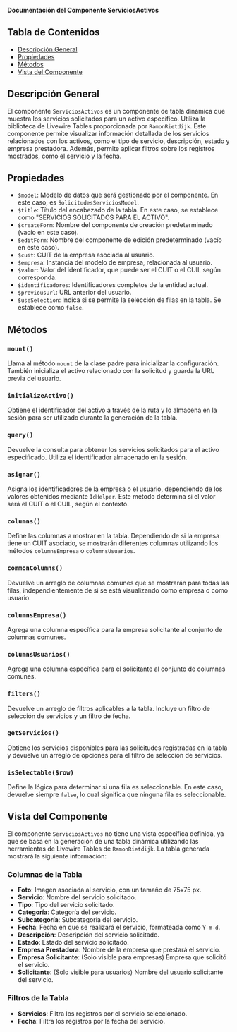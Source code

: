 **Documentación del Componente ServiciosActivos**

## Tabla de Contenidos
- [Descripción General](#descripción-general)
- [Propiedades](#propiedades)
- [Métodos](#métodos)
- [Vista del Componente](#vista-del-componente)

## Descripción General
El componente `ServiciosActivos` es un componente de tabla dinámica que muestra los servicios solicitados para un activo específico. Utiliza la biblioteca de Livewire Tables proporcionada por `RamonRietdijk`. Este componente permite visualizar información detallada de los servicios relacionados con los activos, como el tipo de servicio, descripción, estado y empresa prestadora. Además, permite aplicar filtros sobre los registros mostrados, como el servicio y la fecha.

## Propiedades
- `$model`: Modelo de datos que será gestionado por el componente. En este caso, es `SolicitudesServiciosModel`.
- `$title`: Título del encabezado de la tabla. En este caso, se establece como "SERVICIOS SOLICITADOS PARA EL ACTIVO".
- `$createForm`: Nombre del componente de creación predeterminado (vacío en este caso).
- `$editForm`: Nombre del componente de edición predeterminado (vacío en este caso).
- `$cuit`: CUIT de la empresa asociada al usuario.
- `$empresa`: Instancia del modelo de empresa, relacionada al usuario.
- `$valor`: Valor del identificador, que puede ser el CUIT o el CUIL según corresponda.
- `$identificadores`: Identificadores completos de la entidad actual.
- `$previousUrl`: URL anterior del usuario.
- `$useSelection`: Indica si se permite la selección de filas en la tabla. Se establece como `false`.

## Métodos

### `mount()`
Llama al método `mount` de la clase padre para inicializar la configuración. También inicializa el activo relacionado con la solicitud y guarda la URL previa del usuario.

### `initializeActivo()`
Obtiene el identificador del activo a través de la ruta y lo almacena en la sesión para ser utilizado durante la generación de la tabla.

### `query()`
Devuelve la consulta para obtener los servicios solicitados para el activo especificado. Utiliza el identificador almacenado en la sesión.

### `asignar()`
Asigna los identificadores de la empresa o el usuario, dependiendo de los valores obtenidos mediante `IdHelper`. Este método determina si el valor será el CUIT o el CUIL, según el contexto.

### `columns()`
Define las columnas a mostrar en la tabla. Dependiendo de si la empresa tiene un CUIT asociado, se mostrarán diferentes columnas utilizando los métodos `columnsEmpresa` o `columnsUsuarios`.

### `commonColumns()`
Devuelve un arreglo de columnas comunes que se mostrarán para todas las filas, independientemente de si se está visualizando como empresa o como usuario.

### `columnsEmpresa()`
Agrega una columna específica para la empresa solicitante al conjunto de columnas comunes.

### `columnsUsuarios()`
Agrega una columna específica para el solicitante al conjunto de columnas comunes.

### `filters()`
Devuelve un arreglo de filtros aplicables a la tabla. Incluye un filtro de selección de servicios y un filtro de fecha.

### `getServicios()`
Obtiene los servicios disponibles para las solicitudes registradas en la tabla y devuelve un arreglo de opciones para el filtro de selección de servicios.

### `isSelectable($row)`
Define la lógica para determinar si una fila es seleccionable. En este caso, devuelve siempre `false`, lo cual significa que ninguna fila es seleccionable.

## Vista del Componente
El componente `ServiciosActivos` no tiene una vista específica definida, ya que se basa en la generación de una tabla dinámica utilizando las herramientas de Livewire Tables de `RamonRietdijk`. La tabla generada mostrará la siguiente información:

### Columnas de la Tabla
- **Foto**: Imagen asociada al servicio, con un tamaño de 75x75 px.
- **Servicio**: Nombre del servicio solicitado.
- **Tipo**: Tipo del servicio solicitado.
- **Categoría**: Categoría del servicio.
- **Subcategoría**: Subcategoría del servicio.
- **Fecha**: Fecha en que se realizará el servicio, formateada como `Y-m-d`.
- **Descripción**: Descripción del servicio solicitado.
- **Estado**: Estado del servicio solicitado.
- **Empresa Prestadora**: Nombre de la empresa que prestará el servicio.
- **Empresa Solicitante**: (Solo visible para empresas) Empresa que solicitó el servicio.
- **Solicitante**: (Solo visible para usuarios) Nombre del usuario solicitante del servicio.

### Filtros de la Tabla
- **Servicios**: Filtra los registros por el servicio seleccionado.
- **Fecha**: Filtra los registros por la fecha del servicio.

